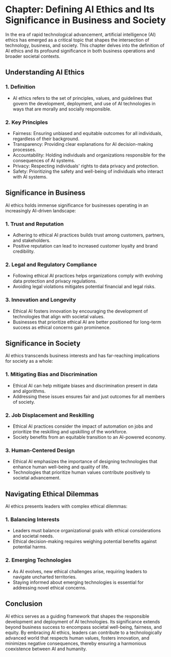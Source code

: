 Chapter: Defining AI Ethics and Its Significance in Business and Society
========================================================================

In the era of rapid technological advancement, artificial intelligence (AI) ethics has emerged as a critical topic that shapes the intersection of technology, business, and society. This chapter delves into the definition of AI ethics and its profound significance in both business operations and broader societal contexts.

Understanding AI Ethics
-----------------------

### 1. **Definition**

* AI ethics refers to the set of principles, values, and guidelines that govern the development, deployment, and use of AI technologies in ways that are morally and socially responsible.

### 2. **Key Principles**

* Fairness: Ensuring unbiased and equitable outcomes for all individuals, regardless of their background.
* Transparency: Providing clear explanations for AI decision-making processes.
* Accountability: Holding individuals and organizations responsible for the consequences of AI systems.
* Privacy: Respecting individuals' rights to data privacy and protection.
* Safety: Prioritizing the safety and well-being of individuals who interact with AI systems.

Significance in Business
------------------------

AI ethics holds immense significance for businesses operating in an increasingly AI-driven landscape:

### 1. **Trust and Reputation**

* Adhering to ethical AI practices builds trust among customers, partners, and stakeholders.
* Positive reputation can lead to increased customer loyalty and brand credibility.

### 2. **Legal and Regulatory Compliance**

* Following ethical AI practices helps organizations comply with evolving data protection and privacy regulations.
* Avoiding legal violations mitigates potential financial and legal risks.

### 3. **Innovation and Longevity**

* Ethical AI fosters innovation by encouraging the development of technologies that align with societal values.
* Businesses that prioritize ethical AI are better positioned for long-term success as ethical concerns gain prominence.

Significance in Society
-----------------------

AI ethics transcends business interests and has far-reaching implications for society as a whole:

### 1. **Mitigating Bias and Discrimination**

* Ethical AI can help mitigate biases and discrimination present in data and algorithms.
* Addressing these issues ensures fair and just outcomes for all members of society.

### 2. **Job Displacement and Reskilling**

* Ethical AI practices consider the impact of automation on jobs and prioritize the reskilling and upskilling of the workforce.
* Society benefits from an equitable transition to an AI-powered economy.

### 3. **Human-Centered Design**

* Ethical AI emphasizes the importance of designing technologies that enhance human well-being and quality of life.
* Technologies that prioritize human values contribute positively to societal advancement.

Navigating Ethical Dilemmas
---------------------------

AI ethics presents leaders with complex ethical dilemmas:

### 1. **Balancing Interests**

* Leaders must balance organizational goals with ethical considerations and societal needs.
* Ethical decision-making requires weighing potential benefits against potential harms.

### 2. **Emerging Technologies**

* As AI evolves, new ethical challenges arise, requiring leaders to navigate uncharted territories.
* Staying informed about emerging technologies is essential for addressing novel ethical concerns.

Conclusion
----------

AI ethics serves as a guiding framework that shapes the responsible development and deployment of AI technologies. Its significance extends beyond business success to encompass societal well-being, fairness, and equity. By embracing AI ethics, leaders can contribute to a technologically advanced world that respects human values, fosters innovation, and minimizes negative consequences, thereby ensuring a harmonious coexistence between AI and humanity.
